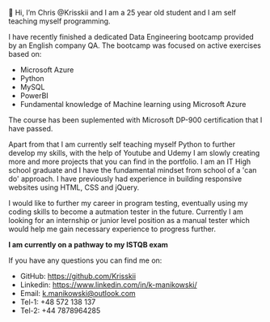👋 Hi, I’m Chris @Krisskii and I am a 25 year old student and I am self teaching myself programming.

I have recently finished a dedicated Data Engineering bootcamp provided by an English company QA. 
The bootcamp was focused on active exercises based on: 
  - Microsoft Azure
  - Python
  - MySQL
  - PowerBI
  - Fundamental knowledge of Machine learning using Microsoft Azure

The course has been suplemented with Microsoft DP-900 certification that I have passed.

Apart from that I am currently self teaching myself Python to further develop my skills, with the help of Youtube and Udemy I am slowly creating more and more projects that you can find in the portfolio. 
I am an IT High school graduate and I have the fundamental mindset from school of a 'can do' approach. I have previously had experience in building responsive websites using HTML, CSS and jQuery.


I would like to further my career in program testing, eventually using my coding skills to become a autmation tester in the future. Currently I am looking for an internship or junior level position as a manual tester which would help me gain necessary experience to progress further.

**I am currently on a pathway to my ISTQB exam**

If you have any questions you can find me on:

- GitHub: https://github.com/Krisskii
- Linkedin: https://www.linkedin.com/in/k-manikowski/
- Email: k.manikowski@outlook.com
- Tel-1: +48 572 138 137
- Tel-2: +44 7878964285     

